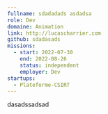```yaml
---
fullname: sdadadads asdadsa
role: Dev
domaine: Animation
link: http://lucascharrier.com
github: sdadasads
missions:
  - start: 2022-07-30
    end: 2022-08-26
    status: independent
    employer: Dev
startups:
  - Plateforme-CSIRT
---
```


dasadssadsad
